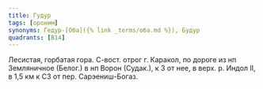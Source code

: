 ```yaml
---
title: Гудур
tags: [ороним]
synonyms: Гедур-[Оба]({% link _terms/оба.md %}), Будур
quadrants: [В14]
---
```


Лесистая, горбатая гора. С-вост. отрог г. Каракол, по дороге из нп Земляничное
(Белог.) в нп Ворон (Судак.), к З от нее, в верх. р. Индол II, в 1,5 км к СЗ от
пер. Сарэениш-Богаз.
